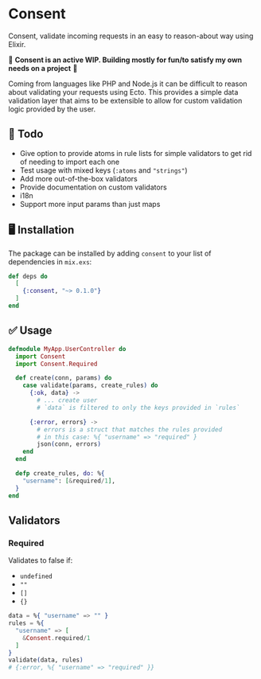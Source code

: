 # Consent

Consent, validate incoming requests in an easy to reason-about way using Elixir.

🚨 **Consent is an active WIP. Building mostly for fun/to satisfy my own needs on a project** 🚨

Coming from languages like PHP and Node.js it can be difficult to reason about validating your requests using Ecto. This provides a simple data validation layer that aims to be extensible to allow for custom validation logic provided by the user.

## 🚧 Todo

- Give option to provide atoms in rule lists for simple validators to get rid of needing to import each one
- Test usage with mixed keys (`:atoms` and `"strings"`)
- Add more out-of-the-box validators
- Provide documentation on custom validators
- i18n
- Support more input params than just maps

## 🖥 Installation

The package can be installed
by adding `consent` to your list of dependencies in `mix.exs`:

```elixir
def deps do
  [
    {:consent, "~> 0.1.0"}
  ]
end
```

## ✅ Usage

```elixir
defmodule MyApp.UserController do
  import Consent
  import Consent.Required

  def create(conn, params) do
    case validate(params, create_rules) do
      {:ok, data} ->
        # ... create user
        # `data` is filtered to only the keys provided in `rules`

      {:error, errors} ->
        # errors is a struct that matches the rules provided
        # in this case: %{ "username" => "required" }
        json(conn, errors)
    end
  end

  defp create_rules, do: %{
    "username": [&required/1],
  }
end
```

## Validators

### Required

Validates to false if:

- `undefined`
- `""`
- `[]`
- `{}`

```elixir
data = %{ "username" => "" }
rules = %{
  "username" => [
    &Consent.required/1
  ]
}
validate(data, rules)
# {:error, %{ "username" => "required" }}
```
